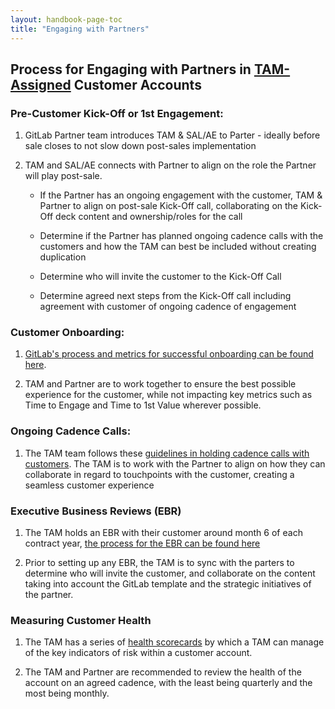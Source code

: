 ```yaml
---
layout: handbook-page-toc
title: "Engaging with Partners"
---
```


## Process for Engaging with Partners in [TAM-Assigned](/handbook/customer-success/tam/customer-segments-and-metrics/tam-assigned-segment) Customer Accounts



### Pre-Customer Kick-Off or 1st Engagement:

1. GitLab Partner team introduces TAM & SAL/AE to Parter - ideally before sale closes to not slow down post-sales implementation

1. TAM and SAL/AE connects with Partner to align on the role the Partner will play post-sale.  

   * If the Partner has an ongoing engagement with the customer, TAM & Partner to align on post-sale Kick-Off call, collaborating on the Kick-Off deck content and ownership/roles for the call

   * Determine if the Partner has planned ongoing cadence calls with the customers and how the TAM can best be included without creating duplication

   * Determine who will invite the customer to the Kick-Off Call

   * Determine agreed next steps from the Kick-Off call including agreement with customer of ongoing cadence of engagement



### Customer Onboarding:

1. [GitLab's process and metrics for successful onboarding can be found here](https://about.gitlab.com/handbook/customer-success/tam/onboarding/#time-to-first-value).

1. TAM and Partner are to work together to ensure the best possible experience for the customer, while not impacting key metrics such as Time to Engage and Time to 1st Value wherever possible.



### Ongoing Cadence Calls:

1. The TAM team follows these [guidelines in holding cadence calls with customers](https://about.gitlab.com/handbook/customer-success/tam/cadence-calls/). The TAM is to work with the Partner to align on how they can collaborate in regard to touchpoints with the customer, creating a seamless customer experience



### Executive Business Reviews (EBR)

1. The TAM holds an EBR with their customer around month 6 of each contract year, [the process for the EBR can be found here](/handbook/customer-success/tam/ebr/)

1. Prior to setting up any EBR, the TAM is to sync with the parters to determine who will invite the customer, and collaborate on the content taking into account the GitLab template and the strategic initiatives of the partner.



### Measuring Customer Health

1. The TAM has a series of [health scorecards](/handbook/customer-success/tam/health-score-triage/#gainsight-scorecard-attributes-and-calculations) by which a TAM can manage of the key indicators of risk within a customer account.

1. The TAM and Partner are recommended to review the health of the account on an agreed cadence, with the least being quarterly and the most being monthly.
